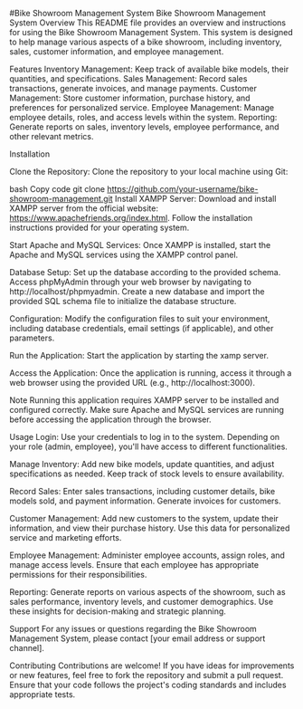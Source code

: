 #Bike Showroom Management System
Bike Showroom Management System
Overview
This README file provides an overview and instructions for using the Bike Showroom Management System. This system is designed to help manage various aspects of a bike showroom, including inventory, sales, customer information, and employee management.

Features
Inventory Management: Keep track of available bike models, their quantities, and specifications.
Sales Management: Record sales transactions, generate invoices, and manage payments.
Customer Management: Store customer information, purchase history, and preferences for personalized service.
Employee Management: Manage employee details, roles, and access levels within the system.
Reporting: Generate reports on sales, inventory levels, employee performance, and other relevant metrics.


Installation

Clone the Repository: Clone the repository to your local machine using Git:

bash
Copy code
git clone https://github.com/your-username/bike-showroom-management.git
Install XAMPP Server: Download and install XAMPP server from the official website: https://www.apachefriends.org/index.html. Follow the installation instructions provided for your operating system.

Start Apache and MySQL Services: Once XAMPP is installed, start the Apache and MySQL services using the XAMPP control panel.

Database Setup: Set up the database according to the provided schema. Access phpMyAdmin through your web browser by navigating to http://localhost/phpmyadmin. Create a new database and import the provided SQL schema file to initialize the database structure.

Configuration: Modify the configuration files to suit your environment, including database credentials, email settings (if applicable), and other parameters.

Run the Application: Start the application by starting the xamp server.

Access the Application: Once the application is running, access it through a web browser using the provided URL (e.g., http://localhost:3000).

Note
Running this application requires XAMPP server to be installed and configured correctly. Make sure Apache and MySQL services are running before accessing the application through the browser.





Usage
Login: Use your credentials to log in to the system. Depending on your role (admin, employee), you'll have access to different functionalities.

Manage Inventory: Add new bike models, update quantities, and adjust specifications as needed. Keep track of stock levels to ensure availability.

Record Sales: Enter sales transactions, including customer details, bike models sold, and payment information. Generate invoices for customers.

Customer Management: Add new customers to the system, update their information, and view their purchase history. Use this data for personalized service and marketing efforts.

Employee Management: Administer employee accounts, assign roles, and manage access levels. Ensure that each employee has appropriate permissions for their responsibilities.

Reporting: Generate reports on various aspects of the showroom, such as sales performance, inventory levels, and customer demographics. Use these insights for decision-making and strategic planning.

Support
For any issues or questions regarding the Bike Showroom Management System, please contact [your email address or support channel].

Contributing
Contributions are welcome! If you have ideas for improvements or new features, feel free to fork the repository and submit a pull request. Ensure that your code follows the project's coding standards and includes appropriate tests.







